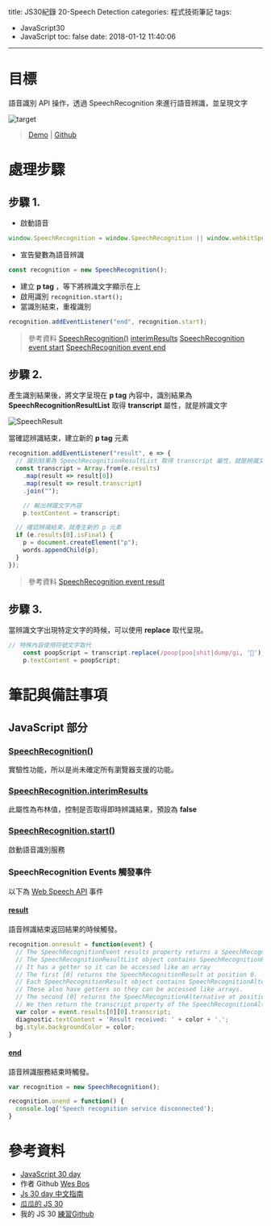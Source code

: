 title: JS30紀錄 20-Speech Detection
categories: 程式技術筆記
tags:
  - JavaScript30
  - JavaScript
toc: false
date: 2018-01-12 11:40:06
---

# 目標
語音識別 API 操作，透過 SpeechRecognition 來進行語音辨識，並呈現文字

![target](https://lh3.googleusercontent.com/rZILs6WY6ZYaWDm7tH0TRtfGJr10DLYBnNBxQykZLILhDB5pakVRo3EDXIkeIKxOJ_teWv0W_KlNbAkT_y16j9dYE9CxRIDUlOATu7awd5rMA8vqiO0C4qJSbPVjrhFSkiX1I4dAjk4CMufkGhdeRUxtZRXdCUhaQXmKLOLNSBxPzZ1ipg94sMT9yWeiR06CVKjyonkOFd1X46y-VbfCh00kX7hPGhLQwwvUvg3fItHZvM_U9vn1fAzk-mL2oz3Ajo1AQLk8gy45uvzmJj_I6rmTW9IThsWDBnwkkU4XjNPz7BB3vI5Z2dwJZhxcV7bYuJ1Cbeykcudm-j5lahFXu5XTTnC2KKqxgLHu0xTE8Cg7MPfnrSuvuCq58q2CC6xDkKfK3OZfhb9bBZkDTS_BNN2QTqzmCElFVClSCgCWff9ooNmAKXUVxO0ynMT5ePFnGFhs5U7O3G3vbd8VDmzg-jxxOTNuQrz7uzdvnBgo_AKKMRW694JViLw3gJJB8KSVhgiaRq4yhcd4zf3IQ2Ip95hMWkq_RuKielM3vOyH5ikwPMs4T-e7HotTOb800cWf5AkIqXhq2zRdLw2dAYhWepMDzVxhi8jnH-4MCAb5ISkcgv5VunMixME965s70yUPL4x8ouPMet-6UGAEiAmvgsAGR4qC6dfz=w799-h612-no)

<!-- more -->

> [Demo](https://shunnien.github.io/JavaScript30day/day_20/) | [Github](https://github.com/shunnien/JavaScript30day)

# 處理步驟

## 步驟 1.

- 啟動語音

``` js
window.SpeechRecognition = window.SpeechRecognition || window.webkitSpeechRecognition;
```

- 宣告變數為語音辨識

``` js
const recognition = new SpeechRecognition();
```

- 建立 **p tag** ，等下將辨識文字顯示在上
- 啟用識別 `recognition.start();`
- 當識別結束，重複識別 

``` js
recognition.addEventListener("end", recognition.start);
```

> 參考資料
> [SpeechRecognition()][1]
> [interimResults][2]
> [SpeechRecognition event start][5]
> [SpeechRecognition event end][4]


## 步驟 2.

產生識別結果後，將文字呈現在 **p tag** 內容中，識別結果為 **SpeechRecognitionResultList** 取得 **transcript** 屬性，就是辨識文字

![SpeechResult](https://lh3.googleusercontent.com/ynEh6schMIl-SBBgQs3KrLTeZObsQR838kmSDYDWzOzpA77_9HzKVjH1vEgDe_mqmiP_wmi7Om9WjE9lhiXmIxiimzLKhWRYmaZGnpJorbtDG99-pALeovsItUhBXfGAQ9sEcMhwadelta4GkF5_jMojPJIvZszw2Kc8DKGFscscGUhwAC6E_2YwvDSanils08uxX2mn8ahx5skwhmmM9kAmCYNQpTh_di6tniq2hHX7Y2l7F9NtnZ4cVIhLwezqtGWkGdIg1VqBsArrmF6ZdCHIbV5swq33wUGfyMYwyHg-p2Hs9_8dXnwf3ZE87eItxRwWUnbITt-5MALMHlNrR_i0vNWjLf_U_kgPPkbu7RfMdE9j-TIqIwpPwzg7TcGD36MLS-b_v7bGuBgLFGbhgi7Joc9lk3NzcqgsRy8IwV5A0QU6jIlaSE2yGogthnuKTnSjPtXEALHngLrnFY3fvSCfvBsCu1EmcHXh2S0UpSapttlMIEKjFFZu7dHn_g4CNwRM1q-XNJi8TXDzc6mAZRKWD6qNmhmehmAHomioeIM-Kzi2GczWRb71IMeI0vnUzaRdlfyCizKMT3-8PIu43Z3xHU_g0v-7j1sZhDr3ENGDHd1IckWaGjws7U0knyeiyTPAb4LR_u9-YHxiTC8JVICHVxNUnnXo=w767-h189-no)

當確認辨識結束，建立新的 **p tag** 元素

``` js
recognition.addEventListener("result", e => {
  // 識別結果為 SpeechRecognitionResultList 取得 transcript 屬性，就是辨識文字
  const transcript = Array.from(e.results)
    .map(result => result[0])
    .map(result => result.transcript)
    .join("");

    // 輸出辨識文字內容
    p.textContent = transcript;

  // 確認辨識結束，就產生新的 p 元素
  if (e.results[0].isFinal) {
    p = document.createElement("p");
    words.appendChild(p);
  }
});
```

> 參考資料
> [SpeechRecognition event result][3]

## 步驟 3.

當辨識文字出現特定文字的時候，可以使用 **replace** 取代呈現。

``` js
// 特殊內容使用符號文字取代
    const poopScript = transcript.replace(/poop|poo|shit|dump/gi, '💩');
    p.textContent = poopScript;
```

# 筆記與備註事項

## JavaScript 部分

### [SpeechRecognition()][1]

實驗性功能，所以是尚未確定所有瀏覽器支援的功能。

### [SpeechRecognition.interimResults][2]

此屬性為布林值，控制是否取得即時辨識結果，預設為 **false**

### [SpeechRecognition.start()][5]

啟動語音識別服務

### SpeechRecognition Events 觸發事件

以下為 [Web Speech API][6] 事件

#### [result][3]

語音辨識結束返回結果的時候觸發。

``` js
recognition.onresult = function(event) {
  // The SpeechRecognitionEvent results property returns a SpeechRecognitionResultList object
  // The SpeechRecognitionResultList object contains SpeechRecognitionResult objects.
  // It has a getter so it can be accessed like an array
  // The first [0] returns the SpeechRecognitionResult at position 0.
  // Each SpeechRecognitionResult object contains SpeechRecognitionAlternative objects that contain individual results.
  // These also have getters so they can be accessed like arrays.
  // The second [0] returns the SpeechRecognitionAlternative at position 0.
  // We then return the transcript property of the SpeechRecognitionAlternative object
  var color = event.results[0][0].transcript;
  diagnostic.textContent = 'Result received: ' + color + '.';
  bg.style.backgroundColor = color;
}
```

#### [end][4]

語音辨識服務結束時觸發。

``` js
var recognition = new SpeechRecognition();

recognition.onend = function() {
  console.log('Speech recognition service disconnected');
}
```

# 參考資料
- [JavaScript 30 day](https://javascript30.com/)
- 作者 Github [Wes Bos](https://github.com/wesbos)
- [Js 30 day 中文指南](https://github.com/soyaine/JavaScript30)
- [瓜瓜的 JS 30](https://github.com/guahsu/JavaScript30)
- 我的 JS 30 [練習Github](https://github.com/shunnien/JavaScript30day)

[1]: https://developer.mozilla.org/en-US/docs/Web/API/SpeechRecognition/SpeechRecognition
[2]: https://developer.mozilla.org/en-US/docs/Web/API/SpeechRecognition/interimResults
[3]: https://developer.mozilla.org/en-US/docs/Web/Events/result
[4]: https://developer.mozilla.org/en-US/docs/Web/Events/end_(SpeechRecognition)
[5]: https://developer.mozilla.org/en-US/docs/Web/API/SpeechRecognition/start
[6]: https://developer.mozilla.org/en-US/docs/Web/API/Web_Speech_API